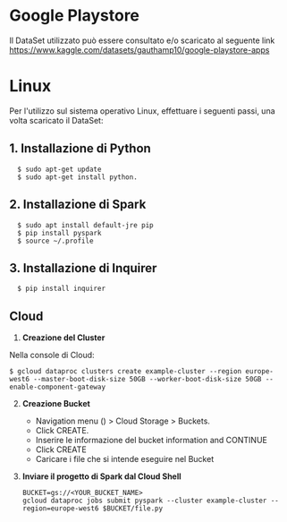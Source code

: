 # Google Playstore

Il DataSet utilizzato può essere consultato e/o scaricato al seguente link
https://www.kaggle.com/datasets/gauthamp10/google-playstore-apps

# Linux
Per l'utilizzo sul sistema operativo Linux, effettuare i seguenti passi, una volta scaricato il DataSet:
  ## 1. Installazione di Python
  ```
    $ sudo apt-get update
    $ sudo apt-get install python.
  ```
  ## 2. Installazione di Spark
  ```
    $ sudo apt install default-jre pip
    $ pip install pyspark
    $ source ~/.profile
  ```
  ## 3. Installazione di Inquirer
  ```
    $ pip install inquirer
  ```

## Cloud

1. **Creazione del Cluster**
   
Nella console di Cloud:
```
$ gcloud dataproc clusters create example-cluster --region europe-west6 --master-boot-disk-size 50GB --worker-boot-disk-size 50GB --enable-component-gateway
```
2. **Creazione Bucket** 
   - Navigation menu () > Cloud Storage > Buckets.
   - Click CREATE.
   - Inserire le informazione del bucket information and CONTINUE
   - Click CREATE
   - Caricare i file che si intende eseguire nel Bucket
    
3. **Inviare il progetto di Spark dal Cloud Shell**
   ```
   BUCKET=gs://<YOUR_BUCKET_NAME>
   gcloud dataproc jobs submit pyspark --cluster example-cluster --region=europe-west6 $BUCKET/file.py
